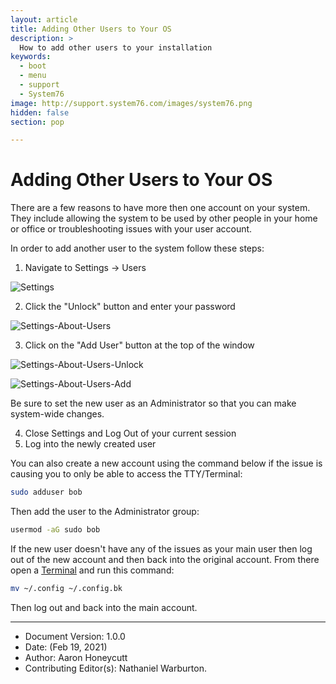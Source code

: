 ```yaml
---
layout: article
title: Adding Other Users to Your OS
description: >
  How to add other users to your installation
keywords:
  - boot
  - menu
  - support
  - System76
image: http://support.system76.com/images/system76.png
hidden: false
section: pop

---
```


# Adding Other Users to Your OS

There are a few reasons to have more then one account on your system. They include allowing the system to be used by other people in your home or office or troubleshooting issues with your user account.

In order to add another user to the system follow these steps:

1. Navigate to Settings -> Users

![Settings](/images/other-accounts/gnome-control-center.png)

2. Click the "Unlock" button and enter your password

![Settings-About-Users](/images/other-accounts/gnome-control-center-2.png)

3. Click on the "Add User" button at the top of the window

![Settings-About-Users-Unlock](/images/other-accounts/gnome-control-center-3.png)

![Settings-About-Users-Add](/images/other-accounts/gnome-control-center-4.png)

Be sure to set the new user as an Administrator so that you can make system-wide changes.

4. Close Settings and Log Out of your current session
5. Log into the newly created user

You can also create a new account using the command below if the issue is causing you to only be able to access the TTY/Terminal:

```bash
sudo adduser bob
```

Then add the user to the Administrator group:

```bash
usermod -aG sudo bob
```

If the new user doesn't have any of the issues as your main user then log out of the new account and then back into the original account. From there open a <u>Terminal</u> and run this command:

```bash
mv ~/.config ~/.config.bk
```

Then log out and back into the main account. 

---

- Document Version: 1.0.0
- Date: (Feb 19, 2021)
- Author: Aaron Honeycutt
- Contributing Editor(s): Nathaniel Warburton.